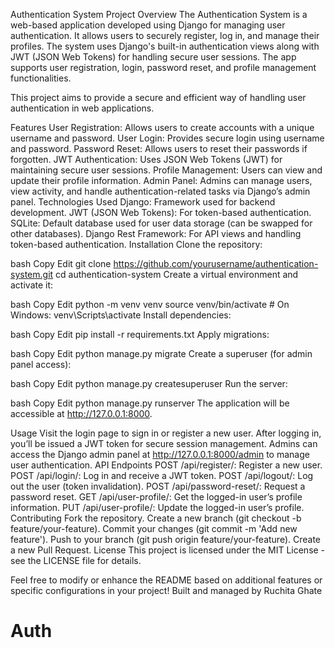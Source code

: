 Authentication System
Project Overview
The Authentication System is a web-based application developed using Django for managing user authentication. It allows users to securely register, log in, and manage their profiles. The system uses Django's built-in authentication views along with JWT (JSON Web Tokens) for handling secure user sessions. The app supports user registration, login, password reset, and profile management functionalities.

This project aims to provide a secure and efficient way of handling user authentication in web applications.

Features
User Registration: Allows users to create accounts with a unique username and password.
User Login: Provides secure login using username and password.
Password Reset: Allows users to reset their passwords if forgotten.
JWT Authentication: Uses JSON Web Tokens (JWT) for maintaining secure user sessions.
Profile Management: Users can view and update their profile information.
Admin Panel: Admins can manage users, view activity, and handle authentication-related tasks via Django’s admin panel.
Technologies Used
Django: Framework used for backend development.
JWT (JSON Web Tokens): For token-based authentication.
SQLite: Default database used for user data storage (can be swapped for other databases).
Django Rest Framework: For API views and handling token-based authentication.
Installation
Clone the repository:

bash
Copy
Edit
git clone https://github.com/yourusername/authentication-system.git
cd authentication-system
Create a virtual environment and activate it:

bash
Copy
Edit
python -m venv venv
source venv/bin/activate  # On Windows: venv\Scripts\activate
Install dependencies:

bash
Copy
Edit
pip install -r requirements.txt
Apply migrations:

bash
Copy
Edit
python manage.py migrate
Create a superuser (for admin panel access):

bash
Copy
Edit
python manage.py createsuperuser
Run the server:

bash
Copy
Edit
python manage.py runserver
The application will be accessible at http://127.0.0.1:8000.

Usage
Visit the login page to sign in or register a new user.
After logging in, you’ll be issued a JWT token for secure session management.
Admins can access the Django admin panel at http://127.0.0.1:8000/admin to manage user authentication.
API Endpoints
POST /api/register/: Register a new user.
POST /api/login/: Log in and receive a JWT token.
POST /api/logout/: Log out the user (token invalidation).
POST /api/password-reset/: Request a password reset.
GET /api/user-profile/: Get the logged-in user’s profile information.
PUT /api/user-profile/: Update the logged-in user’s profile.
Contributing
Fork the repository.
Create a new branch (git checkout -b feature/your-feature).
Commit your changes (git commit -m 'Add new feature').
Push to your branch (git push origin feature/your-feature).
Create a new Pull Request.
License
This project is licensed under the MIT License - see the LICENSE file for details.

Feel free to modify or enhance the README based on additional features or specific configurations in your project!
Built and managed by Ruchita Ghate
# Auth
